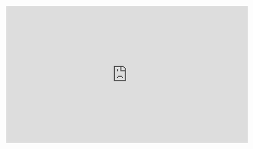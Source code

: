 <!-- Welcome to your new dbt project!

### Using the starter project

Try running the following commands:
- dbt run
- dbt test -->

<iframe 
  width="660"
  height="375"
  src="https://datastudio.google.com/embed/reporting/18ca8542-1971-4fc6-aa67-38fb2161f4a6/page/pfCyC"
  frameborder="0"
  allow="accelerometer; autoplay; encrypted-media; gyroscope; picture-in-picture"
  allowfullscreen>
</iframe>

<!-- [check this out](https://datastudio.google.com/reporting/711b5786-9bed-43dc-bbad-be8f7cc2b48b) -->
<!-- https://datastudio.google.com/embed/reporting/18ca8542-1971-4fc6-aa67-38fb2161f4a6/page/pfCyC -->
<!-- <iframe width="600" height="450" src="https://datastudio.google.com/embed/reporting/18ca8542-1971-4fc6-aa67-38fb2161f4a6/page/pfCyC"  style="border:0" allowfullscreen></iframe> -->

<!-- 
### Resources:
- Learn more about dbt [in the docs](https://docs.getdbt.com/docs/introduction)
- Check out [Discourse](https://discourse.getdbt.com/) for commonly asked questions and answers
- Join the [dbt community](http://community.getbdt.com/) to learn from other analytics engineers
- Find [dbt events](https://events.getdbt.com) near you
- Check out [the blog](https://blog.getdbt.com/) for the latest news on dbt's development and best practices -->
